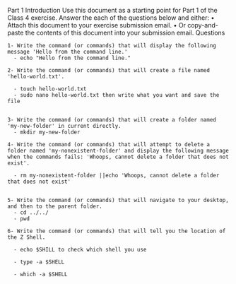Part 1
Introduction
Use this document as a starting point for Part 1 of the Class 4 exercise. Answer the each of the questions below and either:
•	Attach this document to your exercise submission email.
•	Or copy-and-paste the contents of this document into your submission email.
Questions


	1- Write the command (or commands) that will display the following message 'Hello from the command line.'
	  - echo "Hello from the command line."

	2- Write the command (or commands) that will create a file named 'hello-world.txt'.

	  - touch hello-world.txt
	  - sudo nano hello-world.txt then write what you want and save the file 


	3- Write the command (or commands) that will create a folder named 'my-new-folder' in current directly.
	  - mkdir my-new-folder
	
	4- Write the command (or commands) that will attempt to delete a folder named 'my-nonexistent-folder' and display the following message when the commands fails: 'Whoops, cannot delete a folder that does not exist'.

	  - rm my-nonexistent-folder ||echo 'Whoops, cannot delete a folder that does not exist'
	

	5- Write the command (or commands) that will navigate to your desktop, and then to the parent folder.
	  - cd ../../
	  - pwd

	6- Write the command (or commands) that will tell you the location of the Z Shell.
	
	  - echo $SHILL to check which shell you use 

	  - type -a $SHELL

	  - which -a $SHELL
